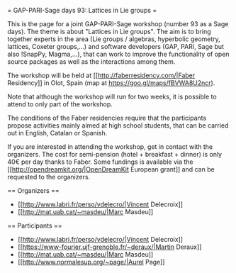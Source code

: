 = GAP-PARI-Sage days 93: Lattices in Lie groups =

This is the page for a joint GAP-PARI-Sage workshop (number 93 as a Sage days). The theme is about "Lattices in Lie groups". The aim is to bring together experts in the area (Lie groups / algebras, hyperbolic geometry, lattices, Coxeter groups,...) and software developers (GAP, PARI, Sage but also !SnapPy, Magma,...), that can work to improve the functionality of open source packages as well as the interactions among them.

The workshop will be held at [[http://faberresidency.com/|Faber Residency]] in Olot, Spain (map at https://goo.gl/maps/fBVWA8U2ncr).

Note that although the workshop will run for two weeks, it is possible to attend to only part of the workshop.

The conditions of the Faber residencies require that the participants propose activities mainly aimed at high school students, that can be carried out in English, Catalan or Spanish.

If you are interested in attending the workshop, get in contact with the organizers. The cost for semi-pension (hotel + breakfast + dinner) is only 40€ per day thanks to Faber. Some fundings is available via the [[http://opendreamkit.org/|OpenDreamKit European grant]] and can be requested to the organizers.

== Organizers ==

 * [[http://www.labri.fr/perso/vdelecro/|Vincent Delecroix]]
 * [[http://mat.uab.cat/~masdeu/|Marc Masdeu]]

== Participants ==

 * [[http://www.labri.fr/perso/vdelecro/|Vincent Delecroix]]
 * [[https://www-fourier.ujf-grenoble.fr/~deraux/|Martin Deraux]]
 * [[http://mat.uab.cat/~masdeu/|Marc Masdeu]]
 * [[http://www.normalesup.org/~page/|Aurel Page]]
